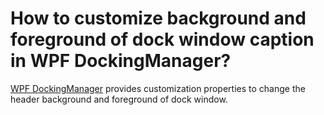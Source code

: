 # How to customize background and foreground of dock window caption in WPF DockingManager?

[WPF DockingManager](https://www.syncfusion.com/wpf-controls/docking) provides customization properties to change the header background and foreground of dock window.